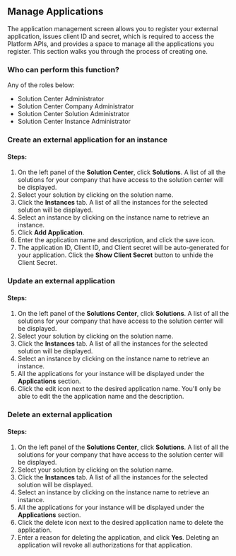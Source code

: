 ## Manage Applications
The application management screen allows you to register your external application, issues client ID and secret, which is required to access the Platform APIs, and provides a space to manage all the applications you register. This section walks you through the process of creating one.

### Who can perform this function?
Any of the roles below:
* Solution Center Administrator
* Solution Center Company Administrator
* Solution Center Solution Administrator
* Solution Center Instance Administrator

### Create an external application for an instance
#### Steps:
1. On the left panel of the **Solution Center**, click **Solutions**. A list of all the solutions for your company that have access to the solution center will be displayed.
2. Select your solution by clicking on the solution name.
3. Click the **Instances** tab. A list of all the instances for the selected solution will be displayed.
4. Select an instance by clicking on the instance name to retrieve an instance.
5. Click **Add Application**.
6. Enter the application name and description, and click the save icon.
7. The application ID, Client ID, and Client secret will be auto-generated for your application. Click the **Show Client Secret** button to unhide the Client Secret.

### Update an external application
#### Steps:
1. On the left panel of the **Solutions Center**, click **Solutions**. A list of all the solutions for your company that have access to the solution center will be displayed.
2. Select your solution by clicking on the solution name.
3. Click the **Instances** tab. A list of all the instances for the selected solution will be displayed.
4. Select an instance by clicking on the instance name to retrieve an instance.
5. All the applications for your instance will be displayed under the **Applications** section.
6. Click the edit icon next to the desired application name. You'll only be able to edit the the application name and the description.

### Delete an external application
#### Steps:
1. On the left panel of the **Solutions Center**, click **Solutions**. A list of all the solutions for your company that have access to the solution center will be displayed.
2. Select your solution by clicking on the solution name.
3. Click the **Instances** tab. A list of all the instances for the selected solution will be displayed.
4. Select an instance by clicking on the instance name to retrieve an instance.
5. All the applications for your instance will be displayed under the **Applications** section.
6. Click the delete icon next to the desired application name to delete the application.
7. Enter a reason for deleting the application, and click **Yes**. Deleting an application will revoke all authorizations for that application.

